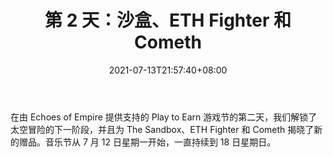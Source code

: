 ﻿---
title: "第 2 天：沙盒、ETH Fighter 和 Cometh"
date: 2021-07-13T21:57:40+08:00
lastmod: 2021-07-13T16:45:40+08:00
draft: false
authors: ["Nessa"]
description: "在由 Echoes of Empire 提供支持的 Play to Earn 游戏节的第二天，我们解锁了太空冒险的下一阶段，并且为 The Sandbox、ETH Fighter 和 Cometh 揭晓了新的赠品。音乐节从 7 月 12 日星期一开始，一直持续到 18 日星期日。"
featuredImage: "day-2-the-sandbox-eth-fighter-and-cometh.png"
tags: ["Action Game","动作游戏","Play to Earn"]
categories: ["news"]
news: ["动作游戏"]
weight: 
lightgallery: true
pinned: false
recommend: false
recommend1: false
---

在由 Echoes of Empire 提供支持的 Play to Earn 游戏节的第二天，我们解锁了太空冒险的下一阶段，并且为 The Sandbox、ETH Fighter 和 Cometh 揭晓了新的赠品。音乐节从 7 月 12 日星期一开始，一直持续到 18 日星期日。

<!--more-->

